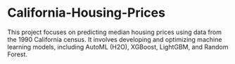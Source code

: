 # California-Housing-Prices
This project focuses on predicting median housing prices using data from the 1990 California census. It involves developing and optimizing machine learning models, including AutoML (H2O), XGBoost, LightGBM, and Random Forest. 
